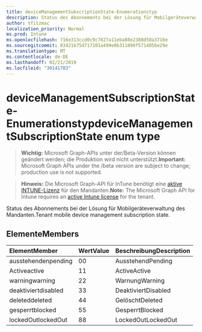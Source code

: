 ```yaml
---
title: deviceManagementSubscriptionState-Enumerationstyp
description: Status des Abonnements bei der Lösung für Mobilgeräteverwaltung des Mandanten.
author: tfitzmac
localization_priority: Normal
ms.prod: Intune
ms.openlocfilehash: 716e313ccd0c9c7827a11eba88e2388d50a3716e
ms.sourcegitcommit: 03421b75d717101a499e0b311890f5714056e29e
ms.translationtype: MT
ms.contentlocale: de-DE
ms.lasthandoff: 02/21/2019
ms.locfileid: "30141783"
---
```

# <a name="devicemanagementsubscriptionstate-enum-type"></a><span data-ttu-id="1fd2d-103">deviceManagementSubscriptionState-Enumerationstyp</span><span class="sxs-lookup"><span data-stu-id="1fd2d-103">deviceManagementSubscriptionState enum type</span></span>

> <span data-ttu-id="1fd2d-104">**Wichtig:** Microsoft Graph-APIs unter der/Beta-Version können geändert werden; die Produktion wird nicht unterstützt.</span><span class="sxs-lookup"><span data-stu-id="1fd2d-104">**Important:** Microsoft Graph APIs under the /beta version are subject to change; production use is not supported.</span></span>

> <span data-ttu-id="1fd2d-105">**Hinweis:** Die Microsoft Graph-API für InTune benötigt eine [aktive INTUNE-Lizenz](https://go.microsoft.com/fwlink/?linkid=839381) für den Mandanten.</span><span class="sxs-lookup"><span data-stu-id="1fd2d-105">**Note:** The Microsoft Graph API for Intune requires an [active Intune license](https://go.microsoft.com/fwlink/?linkid=839381) for the tenant.</span></span>

<span data-ttu-id="1fd2d-106">Status des Abonnements bei der Lösung für Mobilgeräteverwaltung des Mandanten.</span><span class="sxs-lookup"><span data-stu-id="1fd2d-106">Tenant mobile device management subscription state.</span></span>

## <a name="members"></a><span data-ttu-id="1fd2d-107">Elemente</span><span class="sxs-lookup"><span data-stu-id="1fd2d-107">Members</span></span>
|<span data-ttu-id="1fd2d-108">Element</span><span class="sxs-lookup"><span data-stu-id="1fd2d-108">Member</span></span>|<span data-ttu-id="1fd2d-109">Wert</span><span class="sxs-lookup"><span data-stu-id="1fd2d-109">Value</span></span>|<span data-ttu-id="1fd2d-110">Beschreibung</span><span class="sxs-lookup"><span data-stu-id="1fd2d-110">Description</span></span>|
|:---|:---|:---|
|<span data-ttu-id="1fd2d-111">ausstehenden</span><span class="sxs-lookup"><span data-stu-id="1fd2d-111">pending</span></span>|<span data-ttu-id="1fd2d-112">0</span><span class="sxs-lookup"><span data-stu-id="1fd2d-112">0</span></span>|<span data-ttu-id="1fd2d-113">Ausstehend</span><span class="sxs-lookup"><span data-stu-id="1fd2d-113">Pending</span></span>|
|<span data-ttu-id="1fd2d-114">Active</span><span class="sxs-lookup"><span data-stu-id="1fd2d-114">active</span></span>|<span data-ttu-id="1fd2d-115">1</span><span class="sxs-lookup"><span data-stu-id="1fd2d-115">1</span></span>|<span data-ttu-id="1fd2d-116">Active</span><span class="sxs-lookup"><span data-stu-id="1fd2d-116">Active</span></span>|
|<span data-ttu-id="1fd2d-117">warning</span><span class="sxs-lookup"><span data-stu-id="1fd2d-117">warning</span></span>|<span data-ttu-id="1fd2d-118">2</span><span class="sxs-lookup"><span data-stu-id="1fd2d-118">2</span></span>|<span data-ttu-id="1fd2d-119">Warnung</span><span class="sxs-lookup"><span data-stu-id="1fd2d-119">Warning</span></span>|
|<span data-ttu-id="1fd2d-120">deaktiviert</span><span class="sxs-lookup"><span data-stu-id="1fd2d-120">disabled</span></span>|<span data-ttu-id="1fd2d-121">3</span><span class="sxs-lookup"><span data-stu-id="1fd2d-121">3</span></span>|<span data-ttu-id="1fd2d-122">Deaktiviert</span><span class="sxs-lookup"><span data-stu-id="1fd2d-122">Disabled</span></span>|
|<span data-ttu-id="1fd2d-123">deleted</span><span class="sxs-lookup"><span data-stu-id="1fd2d-123">deleted</span></span>|<span data-ttu-id="1fd2d-124">4</span><span class="sxs-lookup"><span data-stu-id="1fd2d-124">4</span></span>|<span data-ttu-id="1fd2d-125">Gelöscht</span><span class="sxs-lookup"><span data-stu-id="1fd2d-125">Deleted</span></span>|
|<span data-ttu-id="1fd2d-126">gesperrt</span><span class="sxs-lookup"><span data-stu-id="1fd2d-126">blocked</span></span>|<span data-ttu-id="1fd2d-127">5</span><span class="sxs-lookup"><span data-stu-id="1fd2d-127">5</span></span>|<span data-ttu-id="1fd2d-128">Gesperrt</span><span class="sxs-lookup"><span data-stu-id="1fd2d-128">Blocked</span></span>|
|<span data-ttu-id="1fd2d-129">lockedOut</span><span class="sxs-lookup"><span data-stu-id="1fd2d-129">lockedOut</span></span>|<span data-ttu-id="1fd2d-130">8</span><span class="sxs-lookup"><span data-stu-id="1fd2d-130">8</span></span>|<span data-ttu-id="1fd2d-131">LockedOut</span><span class="sxs-lookup"><span data-stu-id="1fd2d-131">LockedOut</span></span>|




